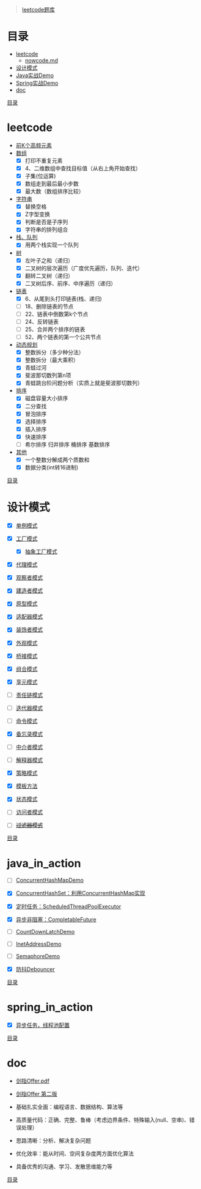 > [leetcode题库](https://leetcode-cn.com/problemset/all/)

# 目录
- [leetcode](#leetcode)
  - [nowcode.md](src/main/java/com/lp/demo/action/leetcode_in_action/nowcode.md)
- [设计模式](#设计模式)
- [Java实战Demo](#java_in_action)
- [Spring实战Demo](#spring_in_action)
- [doc](#doc)


[目录](#目录)

# leetcode
- [前K个高频元素](src/main/java/com/lp/demo/action/leetcode_in_action/TopkFrequentElements.java)
- [数组](src/main/java/com/lp/demo/action/leetcode_in_action/ArrayDemo.java)
    - [X] 打印不重复元素
    - [X] 4、二维数组中查找目标值（从右上角开始查找）
    - [X] 子集(位运算)
    - [X] 数组走到最后最小步数
    - [X] 最大数（数组排序比较）
- [字符串](src/main/java/com/lp/demo/action/leetcode_in_action/StringDemo.java)
    - [X] 替换空格
    - [X] Z字型变换
    - [X] 判断是否是子序列
    - [X] 字符串的排列组合
- [栈、队列](src/main/java/com/lp/demo/action/leetcode_in_action/StackQueueDemo.java)
    - [X] 用两个栈实现一个队列
- [树](src/main/java/com/lp/demo/action/leetcode_in_action/TreeDemo.java)
    - [X] 左叶子之和（递归）
    - [X] 二叉树的层次遍历（广度优先遍历，队列、迭代）
    - [X] 翻转二叉树（递归）
    - [X] 二叉树后序、前序、中序遍历（递归）
- [链表](src/main/java/com/lp/demo/action/leetcode_in_action/ListDemo.java)
    - [X] 6、从尾到头打印链表(栈、递归)
    - [ ] 18、删除链表的节点
    - [ ] 22、链表中倒数第k个节点
    - [ ] 24、反转链表
    - [ ] 25、合并两个排序的链表
    - [ ] 52、两个链表的第一个公共节点
- [动态规划](src/main/java/com/lp/demo/action/leetcode_in_action/DynamicProgramming.java)
    - [X] 整数拆分（多少种分法）
    - [X] 整数拆分（最大乘积）
    - [X] 青蛙过河
    - [X] 斐波那切数列第n项
    - [X] 青蛙跳台阶问题分析（实质上就是斐波那切数列）
- [排序](src/main/java/com/lp/demo/action/leetcode_in_action/SortDemo.java)
    - [X] 磁盘容量大小排序
    - [X] 二分查找
    - [X] 冒泡排序
    - [X] 选择排序
    - [X] 插入排序
    - [X] 快速排序
    - [ ] 希尔排序 归并排序 桶排序 基数排序
- [其他](/src/main/java/com/lp/demo/action/leetcode_in_action/OtherDemo.java)
    - [X] 一个整数分解成两个质数和
    - [X] 数据分类(int转16进制)

[目录](#目录)

# 设计模式
- [X] [单例模式](src/main/java/com/lp/demo/action/designpatterns_in_action/singletonpattern/Singleton.java)
- [X] [工厂模式](src/main/java/com/lp/demo/action/designpatterns_in_action/factorypattern)
  - [X] [抽象工厂模式](src/main/java/com/lp/demo/action/designpatterns_in_action/factorypattern/abstractfactorypattern)
- [X] [代理模式](src/main/java/com/lp/demo/action/designpatterns_in_action/proxypattern)
- [X] [观察者模式](src/main/java/com/lp/demo/action/designpatterns_in_action/observerpattern)
- [X] [建造者模式](src/main/java/com/lp/demo/action/designpatterns_in_action/builderpattern)
- [X] [原型模式](src/main/java/com/lp/demo/action/designpatterns_in_action/prototypepattern)
- [X] [适配器模式](src/main/java/com/lp/demo/action/designpatterns_in_action/adapterpattern)
- [X] [装饰者模式](src/main/java/com/lp/demo/action/designpatterns_in_action/decoratorpattern)
- [X] [外观模式](src/main/java/com/lp/demo/action/designpatterns_in_action/facadepattern)
- [X] [桥接模式](src/main/java/com/lp/demo/action/designpatterns_in_action/bridgepattern)
- [X] [组合模式](src/main/java/com/lp/demo/action/designpatterns_in_action/compositepattern)
- [X] [享元模式](src/main/java/com/lp/demo/action/designpatterns_in_action/flyweightpattern)
- [ ] [责任链模式](src/main/java/com/lp/demo/action/designpatterns_in_action/chain_of_responsibilitypattern)
- [ ] [迭代器模式](src/main/java/com/lp/demo/action/designpatterns_in_action/iteratorpattern)
- [ ] [命令模式](src/main/java/com/lp/demo/action/designpatterns_in_action/commandpattern)
- [X] [备忘录模式](src/main/java/com/lp/demo/action/designpatterns_in_action/mementopattern)
- [ ] [中介者模式](src/main/java/com/lp/demo/action/designpatterns_in_action/mediatorpattern)
- [ ] [解释器模式](src/main/java/com/lp/demo/action/designpatterns_in_action/interpreterpattern)
- [X] [策略模式](src/main/java/com/lp/demo/action/designpatterns_in_action/strategypattern)
- [X] [模板方法](src/main/java/com/lp/demo/action/designpatterns_in_action/templatepattern)
- [X] [状态模式](src/main/java/com/lp/demo/action/designpatterns_in_action/statepattern)
- [ ] [访问者模式](src/main/java/com/lp/demo/action/designpatterns_in_action/visitorpattern)
- [ ] [~~过滤器模式~~]()


[目录](#目录)

# java_in_action
- [ ] [ConcurrentHashMapDemo](src/main/java/com/lp/demo/action/java_in_action/ConcurrentHashMapDemo.java)
- [X] [ConcurrentHashSet：利用ConcurrentHashMap实现](src/main/java/com/lp/demo/action/java_in_action/ConcurrentHashSet.java)
- [X] [定时任务：ScheduledThreadPoolExecutor](src/main/java/com/lp/demo/action/java_in_action/ScheduledThreadPoolExecutorDemo.java)
- [X] [异步非阻塞：CompletableFuture](src/main/java/com/lp/demo/action/java_in_action/CompletableFutureDemo.java)
- [ ] [CountDownLatchDemo](src/main/java/com/lp/demo/action/java_in_action/CountDownLatchDemo.java)
- [ ] [InetAddressDemo](src/main/java/com/lp/demo/action/java_in_action/InetAddressDemo.java)
- [ ] [SemaphoreDemo](src/main/java/com/lp/demo/action/java_in_action/SemaphoreDemo.java)
- [X] [防抖Debouncer](src/main/java/com/lp/demo/action/java_in_action/debounce)


[目录](#目录)

# spring_in_action
- [X] [异步任务，线程池配置](src/main/java/com/lp/demo/action/spring_in_action/async)


[目录](#目录)

# doc
- [剑指Offer.pdf](src/main/resources/static/doc/剑指Offer.pdf)
- [剑指Offer 第二版](https://www.cnblogs.com/52yu/p/13352567.html)

- 基础扎实全面：编程语言、数据结构、算法等
- 高质量代码：正确、完整、鲁棒（考虑边界条件、特殊输入(null、空串)、错误处理）
- 思路清晰：分析、解决复杂问题
- 优化效率：能从时间、空间复杂度两方面优化算法
- 具备优秀的沟通、学习、发散思维能力等

[目录](#目录)
